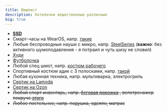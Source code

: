 ```yaml
---
title: Вишлист
description: Хотелочки вещественные различные
big: true
---
```



- **[SSD](https://www.citilink.ru/catalog/computers_and_notebooks/hdd/ssd_in/1134605/)**
- Смарт-часы на WearOS, напр. [такие](https://www.ozon.ru/product/smart-chasy-oppo-watch-46mm-ow19w8-black-259438398)
- Любые беспроводные науши с микро,
  напр. [SteelSeries](https://www.ozon.ru/category/igrovye-naushniki-15827/steelseries-26303411) (**важно**: без
  активного шумоподавления - я потраил и чуть шизу не словил)
- [Худи](https://vk.com/market-134304854?w=product-134304854_5156527)
- [Футболочка](https://streamlabs.com/vansamaofficial/merch/1116981)
- Любой спец шмот,
  напр. [костюм рабочего](https://www.ozon.ru/product/kostyum-rabochiy-avangard-professionalnaya-ekipirovka-194176871)
- Спортивный костюм адик с 3 полосками,
  напр. [такой](https://www.ozon.ru/product/sportivnyy-kostyum-adidas-essentials-tracksuit-211139784)
- Любая кухонная техника, напр. мультиварка, электрогриль
- [Сертик на Lamoda](https://www.lamoda.ru/giftcertificate/)
- [Сертик на Ozon](https://www.ozon.ru/category/podarochnye-sertifikaty-32060/)
- ~~Любой спорт инвентарь,
  напр. [беговая дорожка](https://www.ozon.ru/product/begovaya-dorozhka-walkingpad-mi-walkingpad-a1-wpa1f-russkaya-versiya-174250077/)
  , велотренажер покруче [этого](https://www.ozon.ru/context/detail/id/166261877)~~
- ~~Любое постельное, напр. подушка, одеяло, матрас~~
